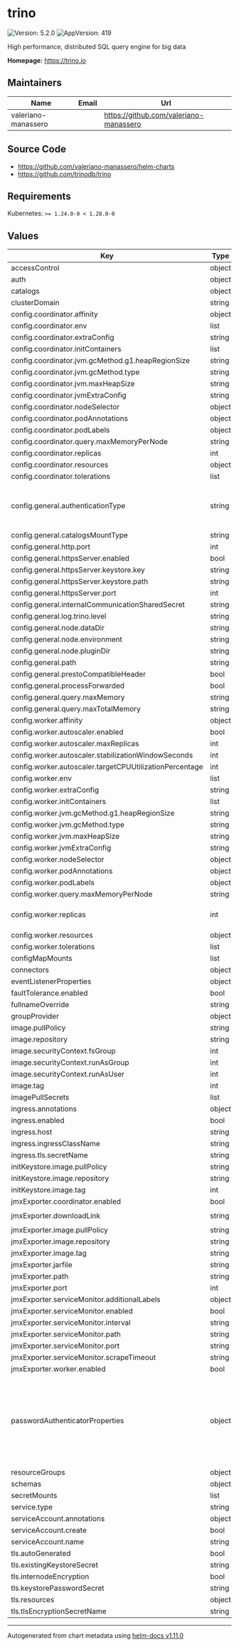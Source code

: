 # trino

![Version: 5.2.0](https://img.shields.io/badge/Version-5.2.0-informational?style=flat-square) ![AppVersion: 419](https://img.shields.io/badge/AppVersion-419-informational?style=flat-square)

High performance, distributed SQL query engine for big data

**Homepage:** <https://trino.io>

## Maintainers

| Name | Email | Url |
| ---- | ------ | --- |
| valeriano-manassero |  | <https://github.com/valeriano-manassero> |

## Source Code

* <https://github.com/valeriano-manassero/helm-charts>
* <https://github.com/trinodb/trino>

## Requirements

Kubernetes: `>= 1.24.0-0 < 1.28.0-0`

## Values

| Key | Type | Default | Description |
|-----|------|---------|-------------|
| accessControl | object | `{}` |  |
| auth | object | `{}` |  |
| catalogs | object | `{}` |  |
| clusterDomain | string | `"cluster.local"` |  |
| config.coordinator.affinity | object | `{}` |  |
| config.coordinator.env | list | `[]` |  |
| config.coordinator.extraConfig | string | `""` |  |
| config.coordinator.initContainers | list | `[]` |  |
| config.coordinator.jvm.gcMethod.g1.heapRegionSize | string | `"32M"` |  |
| config.coordinator.jvm.gcMethod.type | string | `"UseG1GC"` |  |
| config.coordinator.jvm.maxHeapSize | string | `"24G"` |  |
| config.coordinator.jvmExtraConfig | string | `""` |  |
| config.coordinator.nodeSelector | object | `{}` |  |
| config.coordinator.podAnnotations | object | `{}` |  |
| config.coordinator.podLabels | object | `{}` |  |
| config.coordinator.query.maxMemoryPerNode | string | `"1GB"` |  |
| config.coordinator.replicas | int | `1` |  |
| config.coordinator.resources | object | `{}` |  |
| config.coordinator.tolerations | list | `[]` |  |
| config.general.authenticationType | string | `""` | Trino supports multiple authentication types: PASSWORD, CERTIFICATE, OAUTH2, JWT, KERBEROS For more info: https://trino.io/docs/current/security/authentication-types.html |
| config.general.catalogsMountType | string | `"secret"` |  |
| config.general.http.port | int | `8080` |  |
| config.general.httpsServer.enabled | bool | `false` |  |
| config.general.httpsServer.keystore.key | string | `""` |  |
| config.general.httpsServer.keystore.path | string | `"/usr/local/certs/clustercoord.pem"` |  |
| config.general.httpsServer.port | int | `8443` |  |
| config.general.internalCommunicationSharedSecret | string | `"some-secret"` |  |
| config.general.log.trino.level | string | `"INFO"` |  |
| config.general.node.dataDir | string | `"/data/trino"` |  |
| config.general.node.environment | string | `"production"` |  |
| config.general.node.pluginDir | string | `"/usr/lib/trino/plugin"` |  |
| config.general.path | string | `"/etc/trino"` |  |
| config.general.prestoCompatibleHeader | bool | `false` |  |
| config.general.processForwarded | bool | `false` |  |
| config.general.query.maxMemory | string | `"3GB"` |  |
| config.general.query.maxTotalMemory | string | `"6GB"` |  |
| config.worker.affinity | object | `{}` |  |
| config.worker.autoscaler.enabled | bool | `false` |  |
| config.worker.autoscaler.maxReplicas | int | `5` |  |
| config.worker.autoscaler.stabilizationWindowSeconds | int | `300` |  |
| config.worker.autoscaler.targetCPUUtilizationPercentage | int | `50` |  |
| config.worker.env | list | `[]` |  |
| config.worker.extraConfig | string | `""` |  |
| config.worker.initContainers | list | `[]` |  |
| config.worker.jvm.gcMethod.g1.heapRegionSize | string | `"32M"` |  |
| config.worker.jvm.gcMethod.type | string | `"UseG1GC"` |  |
| config.worker.jvm.maxHeapSize | string | `"10G"` |  |
| config.worker.jvmExtraConfig | string | `""` |  |
| config.worker.nodeSelector | object | `{}` |  |
| config.worker.podAnnotations | object | `{}` |  |
| config.worker.podLabels | object | `{}` |  |
| config.worker.query.maxMemoryPerNode | string | `"1GB"` |  |
| config.worker.replicas | int | `2` | Replica count when autoscaler is disabled. If autoscaler is enabled, it sets minimum number of replicas. |
| config.worker.resources | object | `{}` |  |
| config.worker.tolerations | list | `[]` |  |
| configMapMounts | list | `[]` |  |
| connectors | object | `{}` |  |
| eventListenerProperties | object | `{}` |  |
| faultTolerance.enabled | bool | `false` |  |
| fullnameOverride | string | `"trino"` |  |
| groupProvider | object | `{}` |  |
| image.pullPolicy | string | `"IfNotPresent"` |  |
| image.repository | string | `"trinodb/trino"` |  |
| image.securityContext.fsGroup | int | `1000` |  |
| image.securityContext.runAsGroup | int | `1000` |  |
| image.securityContext.runAsUser | int | `1000` |  |
| image.tag | int | `419` |  |
| imagePullSecrets | list | `[]` |  |
| ingress.annotations | object | `{}` |  |
| ingress.enabled | bool | `false` |  |
| ingress.host | string | `""` |  |
| ingress.ingressClassName | string | `nil` |  |
| ingress.tls.secretName | string | `""` |  |
| initKeystore.image.pullPolicy | string | `"IfNotPresent"` |  |
| initKeystore.image.repository | string | `"bitnami/java"` |  |
| initKeystore.image.tag | int | `17` |  |
| jmxExporter.coordinator.enabled | bool | `false` |  |
| jmxExporter.downloadLink | string | `"https://repo1.maven.org/maven2/io/prometheus/jmx/jmx_prometheus_javaagent/0.17.2/jmx_prometheus_javaagent-0.17.2.jar"` |  |
| jmxExporter.image.pullPolicy | string | `"IfNotPresent"` |  |
| jmxExporter.image.repository | string | `"curlimages/curl"` |  |
| jmxExporter.image.tag | string | `"7.87.0"` |  |
| jmxExporter.jarfile | string | `"jmx_prometheus_javaagent-0.17.2.jar"` |  |
| jmxExporter.path | string | `"/prometheus"` |  |
| jmxExporter.port | int | `9000` |  |
| jmxExporter.serviceMonitor.additionalLabels | object | `{}` |  |
| jmxExporter.serviceMonitor.enabled | bool | `true` |  |
| jmxExporter.serviceMonitor.interval | string | `"1m"` |  |
| jmxExporter.serviceMonitor.path | string | `"/metrics"` |  |
| jmxExporter.serviceMonitor.port | string | `"jmx-exporter"` |  |
| jmxExporter.serviceMonitor.scrapeTimeout | string | `"10s"` |  |
| jmxExporter.worker.enabled | bool | `false` |  |
| passwordAuthenticatorProperties | object | `{}` | Password authenticator configuration, an item per conf line. Requiere `config.general.authenticationType` set to `PASSWORD`. For file : you don't need to use this propertie if you set `config.general.authenticationType` to `PASSWORD` and use `config.auth` to fill `auth/password.db`. For LDAP : https://trino.io/docs/current/security/ldap.html. For SalesForce : https://trino.io/docs/current/security/salesforce.html |
| resourceGroups | object | `{}` |  |
| schemas | object | `{}` |  |
| secretMounts | list | `[]` |  |
| service.type | string | `"ClusterIP"` |  |
| serviceAccount.annotations | object | `{}` |  |
| serviceAccount.create | bool | `true` |  |
| serviceAccount.name | string | `""` |  |
| tls.autoGenerated | bool | `false` |  |
| tls.existingKeystoreSecret | string | `""` |  |
| tls.internodeEncryption | bool | `false` |  |
| tls.keystorePasswordSecret | string | `""` |  |
| tls.resources | object | `{}` |  |
| tls.tlsEncryptionSecretName | string | `""` |  |

----------------------------------------------
Autogenerated from chart metadata using [helm-docs v1.11.0](https://github.com/norwoodj/helm-docs/releases/v1.11.0)
